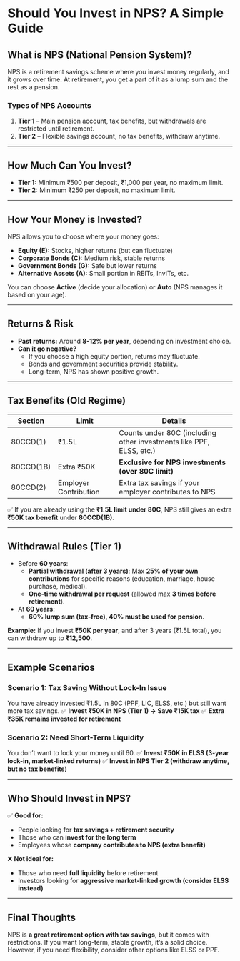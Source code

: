 # **Should You Invest in NPS? A Simple Guide**

## **What is NPS (National Pension System)?**
NPS is a retirement savings scheme where you invest money regularly, and it grows over time. At retirement, you get a part of it as a lump sum and the rest as a pension.

### **Types of NPS Accounts**
1. **Tier 1** – Main pension account, tax benefits, but withdrawals are restricted until retirement.
2. **Tier 2** – Flexible savings account, no tax benefits, withdraw anytime.

---
## **How Much Can You Invest?**
- **Tier 1:** Minimum ₹500 per deposit, ₹1,000 per year, no maximum limit.
- **Tier 2:** Minimum ₹250 per deposit, no maximum limit.

---
## **How Your Money is Invested?**
NPS allows you to choose where your money goes:
- **Equity (E):** Stocks, higher returns (but can fluctuate)
- **Corporate Bonds (C):** Medium risk, stable returns
- **Government Bonds (G):** Safe but lower returns
- **Alternative Assets (A):** Small portion in REITs, InvITs, etc.

You can choose **Active** (decide your allocation) or **Auto** (NPS manages it based on your age).

---
## **Returns & Risk**
- **Past returns:** Around **8-12% per year**, depending on investment choice.
- **Can it go negative?**
  - If you choose a high equity portion, returns may fluctuate.
  - Bonds and government securities provide stability.
  - Long-term, NPS has shown positive growth.

---
## **Tax Benefits** (Old Regime)
| Section | Limit | Details |
|---------|--------|---------|
| 80CCD(1) | ₹1.5L | Counts under 80C (including other investments like PPF, ELSS, etc.) |
| 80CCD(1B) | Extra ₹50K | **Exclusive for NPS investments (over 80C limit)** |
| 80CCD(2) | Employer Contribution | Extra tax savings if your employer contributes to NPS |

✅ If you are already using the **₹1.5L limit under 80C**, NPS still gives an extra **₹50K tax benefit** under **80CCD(1B)**.

---
## **Withdrawal Rules** (Tier 1)
- Before **60 years**:
  - **Partial withdrawal (after 3 years)**: Max **25% of your own contributions** for specific reasons (education, marriage, house purchase, medical).
  - **One-time withdrawal per request** (allowed max **3 times before retirement**).
- At **60 years**:
  - **60% lump sum (tax-free), 40% must be used for pension**.

**Example:** If you invest **₹50K per year**, and after 3 years (₹1.5L total), you can withdraw up to **₹12,500**.

---
## **Example Scenarios**
### **Scenario 1: Tax Saving Without Lock-In Issue**
You have already invested ₹1.5L in 80C (PPF, LIC, ELSS, etc.) but still want more tax savings.
✅ **Invest ₹50K in NPS (Tier 1) → Save ₹15K tax**
✅ **Extra ₹35K remains invested for retirement**

### **Scenario 2: Need Short-Term Liquidity**
You don’t want to lock your money until 60.
✅ **Invest ₹50K in ELSS (3-year lock-in, market-linked returns)**
✅ **Invest in NPS Tier 2 (withdraw anytime, but no tax benefits)**

---
## **Who Should Invest in NPS?**
✅ **Good for:**
- People looking for **tax savings + retirement security**
- Those who can **invest for the long term**
- Employees whose **company contributes to NPS (extra benefit)**

❌ **Not ideal for:**
- Those who need **full liquidity** before retirement
- Investors looking for **aggressive market-linked growth (consider ELSS instead)**

---
## **Final Thoughts**
NPS is **a great retirement option with tax savings**, but it comes with restrictions. If you want long-term, stable growth, it’s a solid choice. However, if you need flexibility, consider other options like ELSS or PPF.
